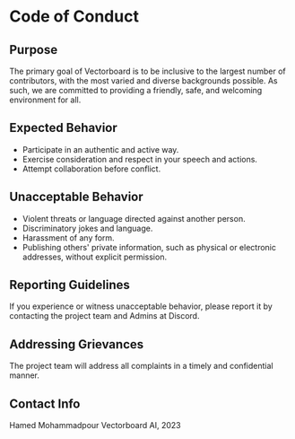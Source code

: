 # Code of Conduct

## Purpose

The primary goal of Vectorboard is to be inclusive to the largest number of contributors, with the most varied and diverse backgrounds possible. As such, we are committed to providing a friendly, safe, and welcoming environment for all.

## Expected Behavior

- Participate in an authentic and active way.
- Exercise consideration and respect in your speech and actions.
- Attempt collaboration before conflict.

## Unacceptable Behavior

- Violent threats or language directed against another person.
- Discriminatory jokes and language.
- Harassment of any form.
- Publishing others' private information, such as physical or electronic addresses, without explicit permission.

## Reporting Guidelines

If you experience or witness unacceptable behavior, please report it by contacting the project team and Admins at Discord.

## Addressing Grievances

The project team will address all complaints in a timely and confidential manner.

## Contact Info

Hamed Mohammadpour
Vectorboard AI, 2023
